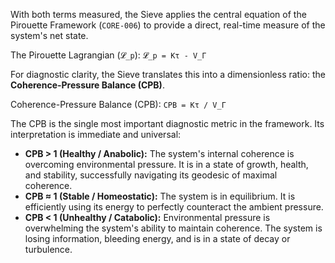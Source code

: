 With both terms measured, the Sieve applies the central equation of the Pirouette Framework (`CORE-006`) to provide a direct, real-time measure of the system's net state.

The Pirouette Lagrangian (`𝓛_p`):
`𝓛_p = Kτ - V_Γ`

For diagnostic clarity, the Sieve translates this into a dimensionless ratio: the **Coherence-Pressure Balance (CPB)**.

Coherence-Pressure Balance (CPB):
`CPB = Kτ / V_Γ`

The CPB is the single most important diagnostic metric in the framework. Its interpretation is immediate and universal:

*   **CPB > 1 (Healthy / Anabolic):** The system's internal coherence is overcoming environmental pressure. It is in a state of growth, health, and stability, successfully navigating its geodesic of maximal coherence.
*   **CPB ≈ 1 (Stable / Homeostatic):** The system is in equilibrium. It is efficiently using its energy to perfectly counteract the ambient pressure.
*   **CPB < 1 (Unhealthy / Catabolic):** Environmental pressure is overwhelming the system's ability to maintain coherence. The system is losing information, bleeding energy, and is in a state of decay or turbulence.